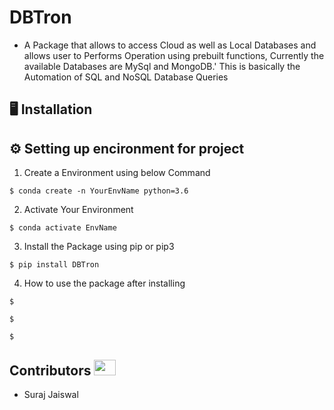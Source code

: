 # DBTron
- A Package that allows to access Cloud as well as Local Databases and allows user to Performs Operation using prebuilt functions, Currently the available Databases are MySql and MongoDB.'
    This is basically the Automation of SQL and  NoSQL Database Queries

## :desktop_computer:	Installation

## :gear: Setting up encironment for project

1. Create a Environment using below Command
```
$ conda create -n YourEnvName python=3.6
```

2. Activate Your Environment
```
$ conda activate EnvName
```

3. Install the Package using pip or pip3

```
$ pip install DBTron
```

4. How to use the package after installing

```
$ 
```

```
$ 
```

```
$ 
```

## Contributors <img src="https://raw.githubusercontent.com/TheDudeThatCode/TheDudeThatCode/master/Assets/Developer.gif" width=35 height=25> 

- Suraj Jaiswal